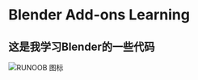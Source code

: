 # Blender Add-ons Learning

## 这是我学习Blender的一些代码

![RUNOOB 图标](http://static.runoob.com/images/runoob-logo.png "RUNOOB")

